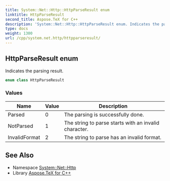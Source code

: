 ```yaml
---
title: System::Net::Http::HttpParseResult enum
linktitle: HttpParseResult
second_title: Aspose.TeX for C++
description: 'System::Net::Http::HttpParseResult enum. Indicates the parsing result in C++.'
type: docs
weight: 1300
url: /cpp/system.net.http/httpparseresult/
---
```

## HttpParseResult enum


Indicates the parsing result.

```cpp
enum class HttpParseResult
```

### Values

| Name | Value | Description |
| --- | --- | --- |
| Parsed | 0 | The parsing is successfully done. |
| NotParsed | 1 | The string to parse starts with an invalid character. |
| InvalidFormat | 2 | The string to parse has an invalid format. |

## See Also

* Namespace [System::Net::Http](../)
* Library [Aspose.TeX for C++](../../)

